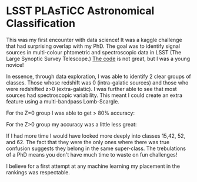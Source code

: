 # LSST PLAsTiCC Astronomical Classification

This was my first encounter with data science! It was a kaggle challenge that had surprising overlap with my PhD. The goal was to identify signal sources in multi-colour phtometric and spectroscopic data in LSST (The Large Synoptic Survey Telescope.) [The code](https://github.com/Ry-C123/LSSTplasticc_kaggle/tree/master) is not great, but I was a young novice!

In essence, through data exploration, I was able to identify 2 clear groups of classes. Those whose redshift was 0 (intra-galatic sources) and those who were redshifted z>0 (extra-galatic). I was further able to see that most sources had spectroscopic variability. This meant I could create an extra feature using a multi-bandpass Lomb-Scargle. 

For the Z=0 group I was able to get > 80% accuracy:

For the Z>0 group my accuracy was a little less great:

If I had more time I would have looked more deeply into classes 15,42, 52, and 62. The fact that they were the only ones where there was true confusion suggests they belong in the same super-class. The trebulations of a PhD means you don't have much time to waste on fun challenges!

I believe for a first attempt at any machine learning my placement in the rankings was respectable.
